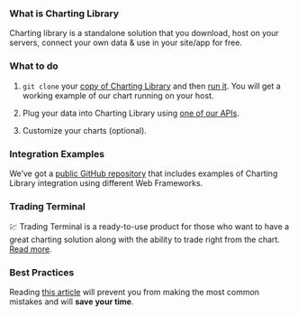 ### What is Charting Library

Charting library is a standalone solution that you download, host on your servers, connect your own data & use in your site/app for free.

### What to do

1. `git clone` your [copy of Charting Library](https://github.com/tradingview/charting_library) and then [run it](Running-Your-Charting-Library). You will get a working example of our chart running on your host.

2. Plug your data into Charting Library using [one of our APIs](How-To-Connect-My-Data).

3. Customize your charts (optional).

### Integration Examples

We’ve got a [public GitHub repository](https://github.com/tradingview/charting-library-examples) that includes examples of Charting Library integration using different Web Frameworks.

### Trading Terminal

:chart: Trading Terminal is a ready-to-use product for those who want to have a great charting solution along with the ability to trade right from the chart. [Read more](Trading-Terminal).

### Best Practices

Reading [this article](Best-Practices) will prevent you from making the most common mistakes and will **save your time**.
